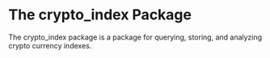 # The crypto_index Package

The crypto_index package is a package for querying, storing, and analyzing crypto currency indexes.